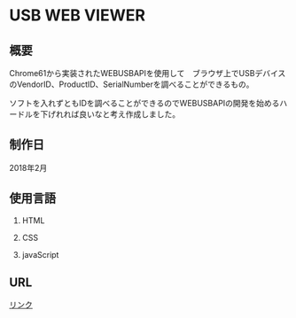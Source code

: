 # USB WEB VIEWER

  

## 概要

Chrome61から実装されたWEBUSBAPIを使用して　ブラウザ上でUSBデバイスのVendorID、ProductID、SerialNumberを調べることができるもの。

ソフトを入れずともIDを調べることができるのでWEBUSBAPIの開発を始めるハードルを下げれれば良いなと考え作成しました。

## 制作日

2018年2月

## 使用言語

1. HTML

2. CSS

3. javaScript

## URL

[リンク](https://maigo999.github.io/USB-WEB-VIEWER/)
